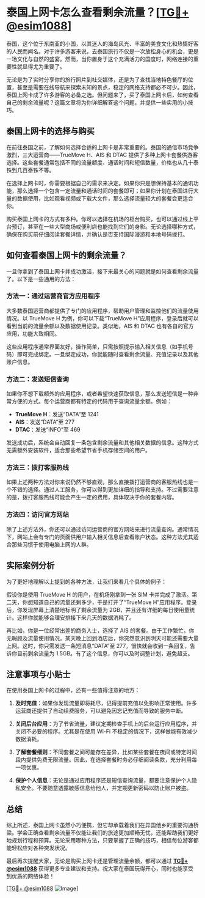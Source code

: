 # 泰国上网卡怎么查看剩余流量？[[TG💪+ @esim1088](https://t.me/s/esim1088)]

泰国，这个位于东南亚的小国，以其迷人的海岛风光、丰富的美食文化和热情好客的人民而闻名。对于许多游客来说，去泰国旅行不仅是一次放松身心的机会，更是一场文化与自然的盛宴。然而，当你置身于这个充满活力的国度时，网络连接的重要性就显得尤为重要了。

无论是为了实时分享你的旅行照片到社交媒体，还是为了查找当地特色餐厅的位置，甚至是需要在线导航来探索未知的景点，稳定的网络支持都必不可少。因此，泰国上网卡成了许多游客的必备之选。但问题来了，买了泰国上网卡后，如何查看自己的剩余流量呢？这篇文章将为你详细解答这个问题，并提供一些实用的小技巧。

## 泰国上网卡的选择与购买

在前往泰国之前，了解如何选择合适的上网卡是非常重要的。泰国的通信市场竞争激烈，三大运营商——TrueMove H、AIS 和 DTAC 提供了多种上网卡套餐供游客选择。这些套餐通常包括不同的流量额度、通话时间和短信数量，价格也从几十泰铢到几百泰铢不等。

在选择上网卡时，你需要根据自己的需求来决定。如果你只是想保持基本的通讯功能，那么选择一个包含一定流量和通话时间的套餐即可；如果你计划在泰国进行大量的数据使用，比如观看视频或下载大文件，那么选择流量较大的套餐会更适合你。

购买泰国上网卡的方式有多种。你可以选择在机场的柜台购买，也可以通过线上平台预订，甚至在一些大型商场或便利店也能找到它们的身影。无论选择哪种方式，确保在购买前仔细阅读套餐详情，并确认是否支持国际漫游和本地号码拨打。

## 如何查看泰国上网卡的剩余流量？

一旦你拿到了泰国上网卡并成功激活，接下来最关心的问题就是如何查看剩余流量了。以下是一些通用的方法：

### 方法一：通过运营商官方应用程序

大多数泰国运营商都提供了专门的应用程序，帮助用户管理和监控他们的流量使用情况。以 TrueMove H 为例，你可以下载“TrueMove H”应用程序，登录后就可以看到当前的流量余额以及数据使用记录。类似地，AIS 和 DTAC 也有各自的官方应用，功能大致相同。

这些应用程序通常界面友好，操作简单，只需按照提示输入相关信息（如手机号码）即可完成绑定。一旦绑定成功，你就能随时查看剩余流量、充值记录以及其他账户信息。

### 方法二：发送短信查询

如果你不想下载额外的应用程序，或者希望快速获取信息，那么发送短信是一种非常方便的方式。每个运营商都有特定的代码用于查询流量余额。例如：

- **TrueMove H**：发送“DATA”至 1241
- **AIS**：发送“DATA”至 277
- **DTAC**：发送“INFO”至 469

发送成功后，系统会自动回复一条包含剩余流量和其他相关数据的信息。这种方式无需额外安装软件，适合那些希望节省手机存储空间的用户。

### 方法三：拨打客服热线

如果上述两种方法对你来说仍然不够直观，那么直接拨打运营商的客服热线也是一个不错的选择。通过人工服务，你可以得到更加详细的指导和支持。不过需要注意的是，拨打客服热线可能会产生一定的费用，具体取决于你的套餐内容。

### 方法四：访问官方网站

除了上述方法外，你还可以通过访问运营商的官方网站来进行流量查询。通常情况下，网站上会有专门的页面供用户输入相关信息后查看账户状态。这种方法尤其适合那些习惯于使用电脑上网的人群。

## 实际案例分析

为了更好地理解以上提到的各种方法，让我们来看几个具体的例子：

假设你是使用 TrueMove H 的用户，在机场刚拿到一张 SIM 卡并完成了激活。第二天，你想知道自己的流量还剩多少，于是打开了“TrueMove H”应用程序。登录后，你发现屏幕上清楚地标明了剩余流量为 2GB，并且还有详细的每日使用量统计。这样你就能够合理安排接下来几天的数据消耗了。

再比如，你是一位经常出差的商务人士，选择了 AIS 的套餐。由于工作繁忙，你无暇顾及流量使用情况。某天晚上回到酒店后，你突然意识到明天可能还需要大量上网。这时，你只需发送一条短消息“DATA”至 277，很快就会收到一条回复，告诉你目前剩余流量为 1.5GB。有了这个信息，你可以及时调整计划，避免超支。

## 注意事项与小贴士

在使用泰国上网卡的过程中，还有一些值得注意的地方：

1. **及时充值**：如果你发现流量即将耗尽，记得提前充值以免影响正常使用。许多运营商还提供了自动续费服务，可以避免因忘记充值而导致的服务中断。
   
2. **关闭后台应用**：为了节省流量，建议定期检查手机上的后台运行应用程序，并关闭不必要的程序。尤其是在使用 Wi-Fi 不稳定的情况下，这样做能有效减少数据消耗。

3. **了解套餐细则**：不同套餐之间可能存在差异，比如某些套餐在夜间或特定时间段内提供免费无限流量。因此，在选择套餐时务必仔细阅读条款，充分利用每一项优惠。

4. **保护个人信息**：无论是通过应用程序还是短信查询流量，都要注意保护个人隐私安全。不要随意透露敏感信息给他人，并定期更新密码以防止账户被盗。

## 总结

综上所述，泰国上网卡虽然小巧便携，但它却承载着我们在异国他乡的重要沟通桥梁。学会正确查看剩余流量不仅能让我们的旅途更加顺畅无忧，还能帮助我们更好地规划行程和预算。无论采用哪种方法，只要掌握了正确的技巧，相信每位游客都能轻松应对各种突发状况。

最后再次提醒大家，无论是购买上网卡还是管理流量余额，都可以通过 **[TG💪+ @esim1088](https://t.me/s/esim1088)** 获得更多专业建议和支持。祝大家在泰国玩得开心，同时也能享受到优质的网络体验！

[[TG💪+ @esim1088](https://t.me/s/esim1088) ![Image](https://i.postimg.cc/4NQfJmqS/Snipaste-2025-05-13-00-14-12.png)]